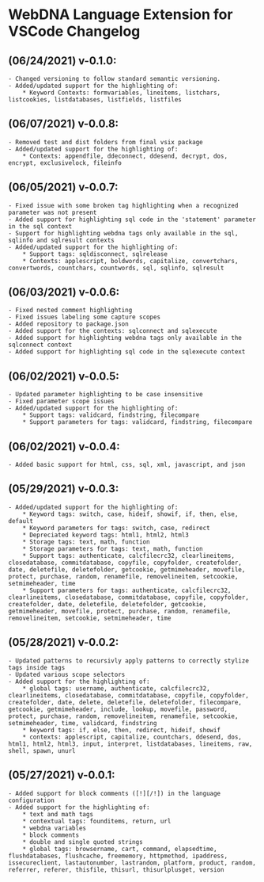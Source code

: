 # WebDNA Language Extension for VSCode Changelog

## (06/24/2021) v-0.1.0:
    - Changed versioning to follow standard semantic versioning.
    - Added/updated support for the highlighting of:
        * Keyword Contexts: formvariables, lineitems, listchars, listcookies, listdatabases, listfields, listfiles

## (06/07/2021) v-0.0.8:
    - Removed test and dist folders from final vsix package
    - Added/updated support for the highlighting of:
        * Contexts: appendfile, ddeconnect, ddesend, decrypt, dos, encrypt, exclusivelock, fileinfo

## (06/05/2021) v-0.0.7:
    - Fixed issue with some broken tag highlighting when a recognized parameter was not present
    - Added support for highlighting sql code in the 'statement' parameter in the sql context
    - Support for highlighting webdna tags only available in the sql, sqlinfo and sqlresult contexts
    - Added/updated support for the highlighting of:
        * Support tags: sqldisconnect, sqlrelease
        * Contexts: applescript, boldwords, capitalize, convertchars, convertwords, countchars, countwords, sql, sqlinfo, sqlresult

## (06/03/2021) v-0.0.6:
    - Fixed nested comment highlighting
    - Fixed issues labeling some capture scopes
    - Added repository to package.json
    - Added support for the contexts: sqlconnect and sqlexecute
    - Added support for highlighting webdna tags only available in the sqlconnect context
    - Added support for highlighting sql code in the sqlexecute context

## (06/02/2021) v-0.0.5:
    - Updated parameter highlighting to be case insensitive
    - Fixed parameter scope issues
    - Added/updated support for the highlighting of:
        * Support tags: validcard, findstring, filecompare
        * Support parameters for tags: validcard, findstring, filecompare

## (06/02/2021) v-0.0.4:
    - Added basic support for html, css, sql, xml, javascript, and json

## (05/29/2021) v-0.0.3:
    - Added/updated support for the highlighting of:
        * Keyword tags: switch, case, hideif, showif, if, then, else, default
        * Keyword parameters for tags: switch, case, redirect
        * Depreciated keyword tags: html1, html2, html3
        * Storage tags: text, math, function
        * Storage parameters for tags: text, math, function
        * Support tags: authenticate, calcfilecrc32, clearlineitems, closedatabase, commitdatabase, copyfile, copyfolder, createfolder, date, deletefile, deletefolder, getcookie, getmimeheader, movefile, protect, purchase, random, renamefile, removelineitem, setcookie, setmimeheader, time
        * Support parameters for tags: authenticate, calcfilecrc32, clearlineitems, closedatabase, commitdatabase, copyfile, copyfolder, createfolder, date, deletefile, deletefolder, getcookie, getmimeheader, movefile, protect, purchase, random, renamefile, removelineitem, setcookie, setmimeheader, time

## (05/28/2021) v-0.0.2:
    - Updated patterns to recursivly apply patterns to correctly stylize tags inside tags
    - Updated various scope selectors
    - Added support for the highlighting of:
        * global tags: username, authenticate, calcfilecrc32, clearlineitems, closedatabase, commitdatabase, copyfile, copyfolder, createfolder, date, delete, deletefile, deletefolder, filecompare, getcookie, getmimeheader, include, lookup, movefile, password, protect, purchase, random, removelineitem, renamefile, setcookie, setmimeheader, time, validcard, findstring
        * keyword tags: if, else, then, redirect, hideif, showif
        * contexts: applescript, capitalize, countchars, ddesend, dos, html1, html2, html3, input, interpret, listdatabases, lineitems, raw, shell, spawn, unurl

## (05/27/2021) v-0.0.1:
    - Added support for block comments ([!][/!]) in the language configuration
    - Added support for the highlighting of:
        * text and math tags
        * contextual tags: founditems, return, url
        * webdna variables
        * block comments
        * double and single quoted strings
        * global tags: browsername, cart, command, elapsedtime, flushdatabases, flushcache, freememory, httpmethod, ipaddress, issecureclient, lastautonumber, lastrandom, platform, product, random, referrer, referer, thisfile, thisurl, thisurlplusget, version
